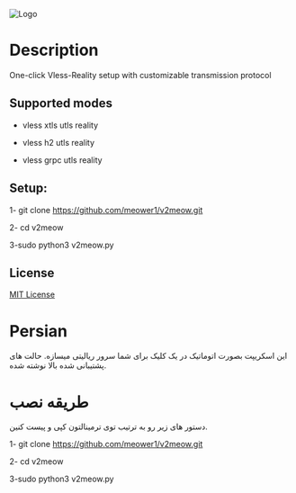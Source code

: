 ![Logo](<img width="419" alt="image" src="https://user-images.githubusercontent.com/109747197/231702321-98a31d90-afef-46c4-bc8e-81ad0ced6668.png">
)


# Description

One-click Vless-Reality setup with customizable transmission protocol 

## Supported modes
- vless xtls utls reality

- vless h2 utls reality

- vless grpc utls reality

## Setup:

1- git clone https://github.com/meower1/v2meow.git

2- cd v2meow

3-sudo python3 v2meow.py

## License
[MIT License](LICENSE)

# Persian

این اسکریپت بصورت اتوماتیک در یک کلیک برای شما سرور ریالیتی میسازه. حالت های پشتیبانی شده بالا نوشته شده. 


# طریقه نصب 
دستور های زیر رو به ترتیب توی ترمینالتون کپی و پیست کنین.

1- git clone https://github.com/meower1/v2meow.git

2- cd v2meow

3-sudo python3 v2meow.py


